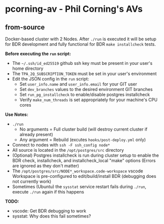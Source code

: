 # pcorning-av - Phil Corning's AVs

## from-source
Docker-based cluster with 2 Nodes.
After `./run` is executed it will be setup for BDR development and fully functional for BDR `make installcheck` tests.

**Before executing the `run` script:**
- The `~/.ssh/id_ed25519` github ssh key must be present in your user's home directory
- The `TPA_2Q_SUBSCRIPTION_TOKEN` must be set in your user's environment
- Edit the JSON config in the `run` script:
    - Set `user_info.name` and `user_info.email` for your GIT user
    - Set `dev_branches` values to the desired environment GIT branches
    - Set `run_pg_installcheck` to enable/disable postgres installcheck
    - Verify `make_num_threads` is set appropriately for your machine's CPU cores

**Use Notes:**
- `./run`
    - No arguments = Full cluster build (will destroy current cluster if already present)
    - Any argument = Rebuild (excutes `hooks/post-deploy.yml` only)
- Connect to nodes with `ssh -F ssh_config node*`
- All source is located in the `/opt/postgres/src` directory
- (Optional) Postgres installcheck is run during cluster setup to enable the BDR check, installcheck, and installcheck_local "make" options (Errors are ignored as they don't matter)
- The `/opt/postgres/src/NODE*_workspace.code-workspace` vscode Workspace is pre-configured to edit/build/install BDR (debugging does not currently work)
- Sometimes (Ubuntu) the `sysstat` service restart fails during `./run`, execute `./run` again if this happens

**TODO:**
- vscode: Get BDR debugging to work
- sysstat: Why does this fail sometimes?
